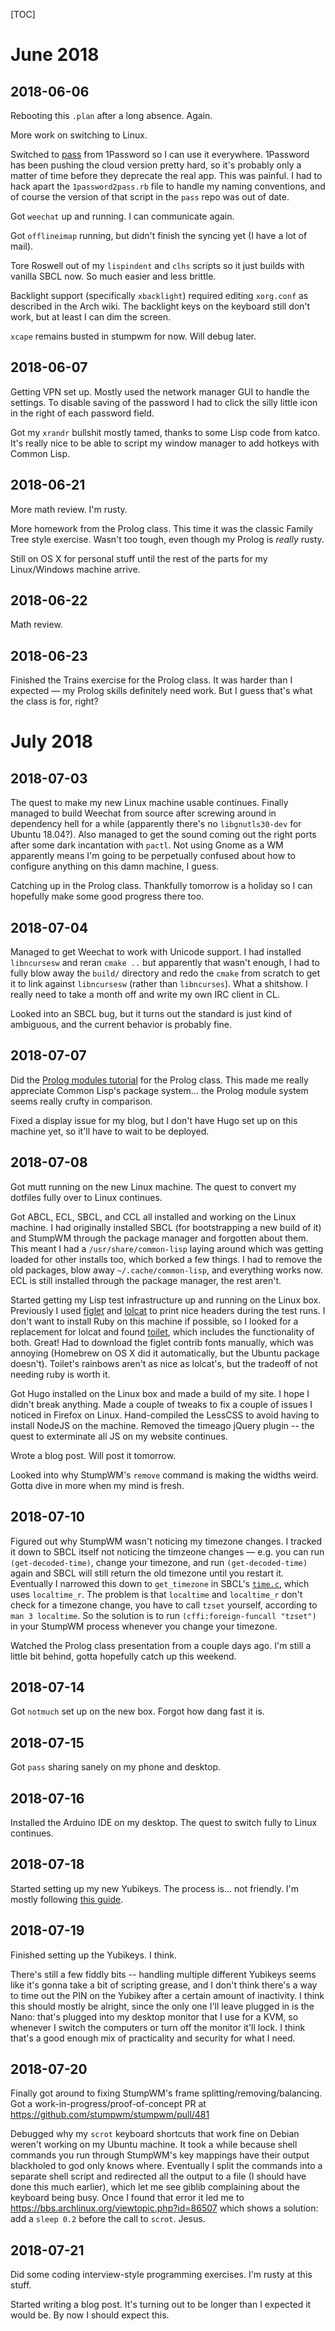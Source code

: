 [TOC]

# June 2018

## 2018-06-06

Rebooting this `.plan` after a long absence.  Again.

More work on switching to Linux.

Switched to [pass](http://passwordstore.org) from 1Password so I can use it
everywhere.  1Password has been pushing the cloud version pretty hard, so it's
probably only a matter of time before they deprecate the real app.  This was
painful.  I had to hack apart the `1password2pass.rb` file to handle my naming
conventions, and of course the version of that script in the `pass` repo was out
of date.

Got `weechat` up and running.  I can communicate again.

Got `offlineimap` running, but didn't finish the syncing yet (I have a lot of
mail).

Tore Roswell out of my `lispindent` and `clhs` scripts so it just builds with
vanilla SBCL now.  So much easier and less brittle.

Backlight support (specifically `xbacklight`) required editing `xorg.conf` as
described in the Arch wiki.  The backlight keys on the keyboard still don't
work, but at least I can dim the screen.

`xcape` remains busted in stumpwm for now.  Will debug later.

## 2018-06-07

Getting VPN set up.  Mostly used the network manager GUI to handle the settings.
To disable saving of the password I had to click the silly little icon in the
right of each password field.

Got my `xrandr` bullshit mostly tamed, thanks to some Lisp code from katco.
It's really nice to be able to script my window manager to add hotkeys with
Common Lisp.

## 2018-06-21

More math review.  I'm rusty.

More homework from the Prolog class.  This time it was the classic Family Tree
style exercise.  Wasn't too tough, even though my Prolog is *really* rusty.

Still on OS X for personal stuff until the rest of the parts for my
Linux/Windows machine arrive.

## 2018-06-22

Math review.

## 2018-06-23

Finished the Trains exercise for the Prolog class.  It was harder than
I expected — my Prolog skills definitely need work.  But I guess that's what the
class is for, right?

# July 2018

## 2018-07-03

The quest to make my new Linux machine usable continues.  Finally managed to
build Weechat from source after screwing around in dependency hell for a while
(apparently there's no `libgnutls30-dev` for Ubuntu 18.04?).  Also managed to
get the sound coming out the right ports after some dark incantation with
`pactl`.  Not using Gnome as a WM apparently means I'm going to be perpetually
confused about how to configure anything on this damn machine, I guess.

Catching up in the Prolog class.  Thankfully tomorrow is a holiday so I can
hopefully make some good progress there too.

## 2018-07-04

Managed to get Weechat to work with Unicode support.  I had installed
`libncursesw` and reran `cmake ..` but apparently that wasn't enough, I had to
fully blow away the `build/` directory and redo the `cmake` from scratch to get
it to link against `libncursesw` (rather than `libncurses`).  What a shitshow.
I really need to take a month off and write my own IRC client in CL.

Looked into an SBCL bug, but it turns out the standard is just kind of
ambiguous, and the current behavior is probably fine.

## 2018-07-07

Did the [Prolog modules tutorial][] for the Prolog class.  This made me really
appreciate Common Lisp's package system... the Prolog module system seems really
crufty in comparison.

Fixed a display issue for my blog, but I don't have Hugo set up on this machine
yet, so it'll have to wait to be deployed.

[Prolog modules tutorial]: http://chiselapp.com/user/ttmrichter/repository/gng/doc/trunk/output/tutorials/swiplmodtut.html

## 2018-07-08

Got mutt running on the new Linux machine.  The quest to convert my dotfiles
fully over to Linux continues.

Got ABCL, ECL, SBCL, and CCL all installed and working on the Linux machine.
I had originally installed SBCL (for bootstrapping a new build of it) and
StumpWM through the package manager and forgotten about them.  This meant I had
a `/usr/share/common-lisp` laying around which was getting loaded for other
installs too, which borked a few things.  I had to remove the old packages, blow
away `~/.cache/common-lisp`, and everything works now.  ECL is still installed
through the package manager, the rest aren't.

Started getting my Lisp test infrastructure up and running on the Linux box.
Previously I used [figlet][] and [lolcat][] to print nice headers during the
test runs.  I don't want to install Ruby on this machine if possible, so
I looked for a replacement for lolcat and found [toilet][], which includes the
functionality of both.  Great!  Had to download the figlet contrib fonts
manually, which was annoying (Homebrew on OS X did it automatically, but the
Ubuntu package doesn't).  Toilet's rainbows aren't as nice as lolcat's, but the
tradeoff of not needing ruby is worth it.

Got Hugo installed on the Linux box and made a build of my site.  I hope
I didn't break anything.  Made a couple of tweaks to fix a couple of issues
I noticed in Firefox on Linux.  Hand-compiled the LessCSS to avoid having to
install NodeJS on the machine.  Removed the timeago jQuery plugin -- the quest
to exterminate all JS on my website continues.

Wrote a blog post.  Will post it tomorrow.

Looked into why StumpWM's `remove` command is making the widths weird.  Gotta
dive in more when my mind is fresh.

[figlet]: http://www.figlet.org/
[lolcat]: https://github.com/busyloop/lolcat
[toilet]: http://caca.zoy.org/wiki/toilet
## 2018-07-10

Figured out why StumpWM wasn't noticing my timezone changes.  I tracked it down
to SBCL itself not noticing the timzeone changes — e.g. you can run
`(get-decoded-time)`, change your timezone, and run `(get-decoded-time)` again
and SBCL will still return the old timezone until you restart it.  Eventually
I narrowed this down to `get_timezone` in SBCL's
[`time.c`](https://github.com/sbcl/sbcl/blob/master/src/runtime/time.c), which
uses `localtime_r`.  The problem is that `localtime` and `localtime_r` don't
check for a timezone change, you have to call `tzset` yourself, according to
`man 3 localtime`.  So the solution is to run `(cffi:foreign-funcall "tzset")`
in your StumpWM process whenever you change your timezone.

Watched the Prolog class presentation from a couple days ago.  I'm still
a little bit behind, gotta hopefully catch up this weekend.

## 2018-07-14

Got `notmuch` set up on the new box.  Forgot how dang fast it is.

## 2018-07-15

Got `pass` sharing sanely on my phone and desktop.

## 2018-07-16

Installed the Arduino IDE on my desktop.  The quest to switch fully to Linux
continues.

## 2018-07-18

Started setting up my new Yubikeys.  The process is... not friendly.  I'm mostly
following [this guide](https://www.palkeo.com/sys/perfect-password-manager.html).

## 2018-07-19

Finished setting up the Yubikeys.  I think.

There's still a few fiddly bits -- handling multiple different Yubikeys seems
like it's gonna take a bit of scripting grease, and I don't think there's a way
to time out the PIN on the Yubikey after a certain amount of inactivity.
I think this should mostly be alright, since the only one I'll leave plugged in
is the Nano: that's plugged into my desktop monitor that I use for a KVM, so
whenever I switch the computers or turn off the monitor it'll lock.  I think
that's a good enough mix of practicality and security for what I need.

## 2018-07-20

Finally got around to fixing StumpWM's frame splitting/removing/balancing.  Got
a work-in-progress/proof-of-concept PR at https://github.com/stumpwm/stumpwm/pull/481

Debugged why my `scrot` keyboard shortcuts that work fine on Debian weren't
working on my Ubuntu machine.  It took a while because shell commands you run
through StumpWM's key mappings have their output blackholed to god only knows
where.  Eventually I split the commands into a separate shell script and
redirected all the output to a file (I should have done this much earlier),
which let me see giblib complaining about the keyboard being busy.  Once I found
that error it led me to https://bbs.archlinux.org/viewtopic.php?id=86507 which
shows a solution: add a `sleep 0.2` before the call to `scrot`.  Jesus.

## 2018-07-21

Did some coding interview-style programming exercises.  I'm rusty at this stuff.

Started writing a blog post.  It's turning out to be longer than I expected it
would be.  By now I should expect this.
